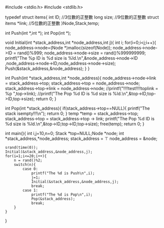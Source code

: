 #include <stdio.h>
#include <stdlib.h>

typedef struct items{
	int ID;					//3位數的正整數
	long size;				//9位數的正整數
	struct items *link;	//5位數的正整數
}Node,Stack,temp;

int Push(int *,int *);
int Pop(int *);

void Initial(int *stack_address,int *node_address,int j){
	int i;
	for(i=0;i<j;i++){
		node_address->node=(Node *)malloc(sizeof(Node));
		node_address->node->ID = rand()%999;
		node_address->node->size = rand()%999999999;
		printf("The %p ID is %d size is %ld.\n",&node_address->node->ID
                          ,node_address->node->ID,node_address->node->size);
		Push(&stack_address,&node_address);
	}
}

int Push(int *stack_address,int *node_address){
	node_address->node->link = stack_address->top;
	stack_address->top = node_address->node;
	stack_address->top->link = node_address->node;
	//printf("!!!!test!!!!toplink = %p ",top->link);
	//printf("The Pop %d ID is %d size is %ld.\n",&top->ID,top->ID,top->size);
	return 0;
}

int Pop(int *stack_address){
	if(stack_address->top==NULL){
		printf("The stack isempty!!!\n");
		return 0;
	}
	temp *temp = stack_address->top;
	stack_address->top = stack_address->top -> link;
	printf("The Pop %d ID is %d size is %ld.\n",&top->ID,top->ID,top->size);
	free(temp);
	return 0;
}

int main(){
	int i,j=10,n=0;
    Stack *top=NULL;Node *node;
    int *stack_address,*node_address;
   	stack_address = &top;
   	node_address = &node;
    	
	srand(time(0));
	Initial(&stack_address,&node_address,j);
	for(i=1;i<=20;i++){
		n = rand()%2;
		switch(n){
			case 0:
				printf("The %d is Push\n",i);
				j=1;
				Initial(&stack_address,&node_address,j);
				break;
			case 1:
				printf("The %d is Pop\n",i);
				Pop(&stack_address);
				break;
		}
	}
}
